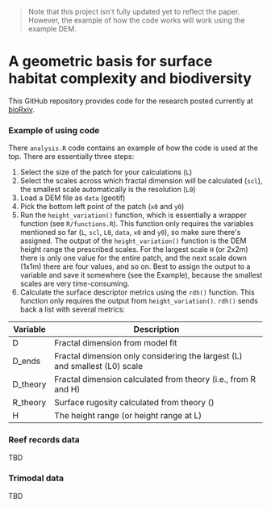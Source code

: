 > Note that this project isn't fully updated yet to reflect the paper. However, the example of how the code works will work using the example DEM. 

# A geometric basis for surface habitat complexity and biodiversity

This GitHub repository provides code for the research posted currently at [bioRxiv](https://www.biorxiv.org/content/10.1101/2020.02.03.929521v1).

### Example of using code

There `analysis.R` code contains an example of how the code is used at the top. There are essentially three steps:

1. Select the size of the patch for your calculations (`L`)
2. Select the scales across which fractal dimension will be calculated (`scl`), the smallest scale automatically is the resolution (`L0`)
3. Load a DEM file as `data` (geotif)
4. Pick the bottom left point of the patch (`x0` and `y0`)
5. Run the `height_variation()` function, which is essentially a wrapper function (see `R/functions.R`). This function only requires the variables mentioned so far (`L`, `scl`, `L0`, `data`, `x0` and `y0`), so make sure there's assigned.  The output of the `height_variation()` function is the DEM height range the prescribed scales. For the largest scale `H` (or 2x2m) there is only one value for the entire patch, and the next scale down (1x1m) there are four values, and so on. Best to assign the output to a variable and save it somewhere (see the Example), because the smallest scales are very time-consuming.
6. Calculate the surface descriptor metrics using the `rdh()` function. This function only requires the output from `height_variation()`. `rdh()` sends back a list with several metrics:

Variable | Description
--- | ---
D | Fractal dimension from model fit
D_ends | Fractal dimension only considering the largest (L) and smallest (L0) scale
D_theory | Fractal dimension calculated from theory (i.e., from R and H)
R_theory | Surface rugosity calculated from theory ()
H | The height range (or height range at L)

### Reef records data

TBD

### Trimodal data

TBD
